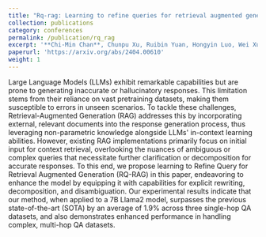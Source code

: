 ```yaml
---
title: "Rq-rag: Learning to refine queries for retrieval augmented generation"
collection: publications
category: conferences
permalink: /publication/rq_rag
excerpt: '**Chi-Min Chan**, Chunpu Xu, Ruibin Yuan, Hongyin Luo, Wei Xue, Yike Guo, Jie Fu <br> _Conference On Language Modeling_ (**COLM**) 2024'
paperurl: 'https://arxiv.org/abs/2404.00610'
weight: 1
---
```



Large Language Models (LLMs) exhibit remarkable capabilities but are prone to generating inaccurate or hallucinatory responses. This limitation stems from their reliance on vast pretraining datasets, making them susceptible to errors in unseen scenarios. To tackle these challenges, Retrieval-Augmented Generation (RAG) addresses this by incorporating external, relevant documents into the response generation process, thus leveraging non-parametric knowledge alongside LLMs' in-context learning abilities. However, existing RAG implementations primarily focus on initial input for context retrieval, overlooking the nuances of ambiguous or complex queries that necessitate further clarification or decomposition for accurate responses. To this end, we propose learning to Refine Query for Retrieval Augmented Generation (RQ-RAG) in this paper, endeavoring to enhance the model by equipping it with capabilities for explicit rewriting, decomposition, and disambiguation. Our experimental results indicate that our method, when applied to a 7B Llama2 model, surpasses the previous state-of-the-art (SOTA) by an average of 1.9\% across three single-hop QA datasets, and also demonstrates enhanced performance in handling complex, multi-hop QA datasets. 





